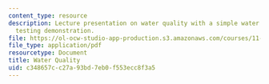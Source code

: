 ```yaml
---
content_type: resource
description: Lecture presentation on water quality with a simple water quality field
  testing demonstration.
file: https://ol-ocw-studio-app-production.s3.amazonaws.com/courses/11-479j-water-and-sanitation-infrastructure-in-developing-countries-spring-2007/c348657cc27a93bd7eb0f553ecc8f3a5_lect6.pdf
file_type: application/pdf
resourcetype: Document
title: Water Quality
uid: c348657c-c27a-93bd-7eb0-f553ecc8f3a5
---
```

